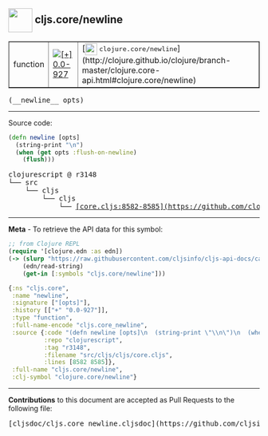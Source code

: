 ## <img width="48px" valign="middle" src="http://i.imgur.com/Hi20huC.png"> cljs.core/newline

 <table border="1">
<tr>

<td>function</td>
<td><a href="https://github.com/cljsinfo/cljs-api-docs/tree/0.0-927"><img valign="middle" alt="[+] 0.0-927" src="https://img.shields.io/badge/+-0.0--927-lightgrey.svg"></a> </td>
<td>
[<img height="24px" valign="middle" src="http://i.imgur.com/1GjPKvB.png"> <samp>clojure.core/newline</samp>](http://clojure.github.io/clojure/branch-master/clojure.core-api.html#clojure.core/newline)
</td>
</tr>
</table>

 <samp>
(__newline__ opts)<br>
</samp>

---





Source code:

```clj
(defn newline [opts]
  (string-print "\n")
  (when (get opts :flush-on-newline)
    (flush)))
```

 <pre>
clojurescript @ r3148
└── src
    └── cljs
        └── cljs
            └── <ins>[core.cljs:8582-8585](https://github.com/clojure/clojurescript/blob/r3148/src/cljs/cljs/core.cljs#L8582-L8585)</ins>
</pre>


---

__Meta__ - To retrieve the API data for this symbol:

```clj
;; from Clojure REPL
(require '[clojure.edn :as edn])
(-> (slurp "https://raw.githubusercontent.com/cljsinfo/cljs-api-docs/catalog/cljs-api.edn")
    (edn/read-string)
    (get-in [:symbols "cljs.core/newline"]))
```

```clj
{:ns "cljs.core",
 :name "newline",
 :signature ["[opts]"],
 :history [["+" "0.0-927"]],
 :type "function",
 :full-name-encode "cljs.core_newline",
 :source {:code "(defn newline [opts]\n  (string-print \"\\n\")\n  (when (get opts :flush-on-newline)\n    (flush)))",
          :repo "clojurescript",
          :tag "r3148",
          :filename "src/cljs/cljs/core.cljs",
          :lines [8582 8585]},
 :full-name "cljs.core/newline",
 :clj-symbol "clojure.core/newline"}

```

---

__Contributions__ to this document are accepted as Pull Requests to the following file:

 <pre>
[cljsdoc/cljs.core_newline.cljsdoc](https://github.com/cljsinfo/cljs-api-docs/blob/master/cljsdoc/cljs.core_newline.cljsdoc)
</pre>

